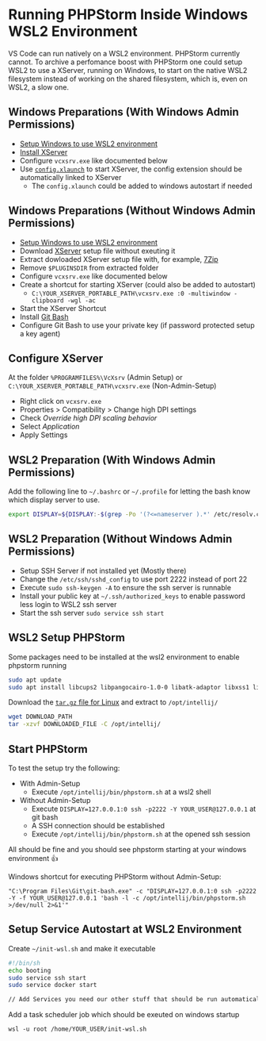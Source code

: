 # Running PHPStorm Inside Windows WSL2 Environment

VS Code can run natively on a WSL2 environment. PHPStorm currently cannot. To archive a perfomance boost with PHPStorm one could setup WSL2 to use a XServer, running on Windows, to start on the native WSL2 filesystem instead of working on the shared filesystem, which is, even on WSL2, a slow one. 

## Windows Preparations (With Windows Admin Permissions)

* [Setup Windows to use WSL2 environment](https://docs.microsoft.com/en-us/windows/wsl/wsl2-install)
* [Install XServer](https://chocolatey.org/packages/vcxsrv)
* Configure `vcxsrv.exe` like documented below
* Use [`config.xlaunch`](./config.xlaunch) to start XServer, the config extension should be automatically linked to XServer
  * The `config.xlaunch` could be added to windows autostart if needed

## Windows Preparations (Without Windows Admin Permissions)

* [Setup Windows to use WSL2 environment](https://docs.microsoft.com/en-us/windows/wsl/wsl2-install)
* Download [XServer](https://chocolatey.org/packages/vcxsrv) setup file without exeuting it
* Extract dowloaded XServer setup file with, for example, [7Zip](https://7-zip.de/download.html) 
* Remove `$PLUGINSDIR` from extracted folder
* Configure `vcxsrv.exe` like documented below
* Create a shortcut for starting XServer (could also be added to autostart)
  * `C:\YOUR_XSERVER_PORTABLE_PATH\vcxsrv.exe :0 -multiwindow -clipboard -wgl -ac`
* Start the XServer Shortcut
* Install [Git Bash](https://gitforwindows.org/)
* Configure Git Bash to use your private key (if password protected setup a key agent)

## Configure XServer

At the folder `%PROGRAMFILES%\VcXsrv` (Admin Setup) or `C:\YOUR_XSERVER_PORTABLE_PATH\vcxsrv.exe` (Non-Admin-Setup)

* Right click on `vcxsrv.exe`
* Properties > Compatibility > Change high DPI settings
* Check _Override high DPI scaling behavior_
* Select _Application_
* Apply Settings

## WSL2 Preparation (With Windows Admin Permissions)

Add the following line to `~/.bashrc` or `~/.profile` for letting the bash know which display server to use. 

```sh
export DISPLAY=${DISPLAY:-$(grep -Po '(?<=nameserver ).*' /etc/resolv.conf):0}
```

## WSL2 Preparation (Without Windows Admin Permissions)

* Setup SSH Server if not installed yet (Mostly there)
* Change the `/etc/ssh/sshd_config` to use port 2222 instead of port 22
* Execute `sudo ssh-keygen -A` to ensure the ssh server is runnable
* Install your public key at `~/.ssh/authorized_keys` to enable password less login to WSL2 ssh server
* Start the ssh server `sudo service ssh start`

## WSL2 Setup PHPStorm

Some packages need to be installed at the wsl2 environment to enable phpstorm running

```bash
sudo apt update
sudo apt install libcups2 libpangocairo-1.0-0 libatk-adaptor libxss1 libnss3 libxcb-keysyms1 x11-apps libgbm1 libxdamage1 libxkbcommon0
```

Download the [`tar.gz` file for Linux](https://www.jetbrains.com/idea/download/#section=linux) and extract to `/opt/intellij/`

```bash
wget DOWNLOAD_PATH
tar -xzvf DOWNLOADED_FILE -C /opt/intellij/
```

## Start PHPStorm

To test the setup try the following:

* With Admin-Setup
  * Execute `/opt/intellij/bin/phpstorm.sh` at a wsl2 shell
* Without Admin-Setup
  * Execute `DISPLAY=127.0.0.1:0 ssh -p2222 -Y YOUR_USER@127.0.0.1` at git bash
  * A SSH connection should be established
  * Execute `/opt/intellij/bin/phpstorm.sh` at the opened ssh session

All should be fine and you should see phpstorm starting at your windows environment 👍

Windows shortcut for executing PHPStorm without Admin-Setup: 

`"C:\Program Files\Git\git-bash.exe" -c "DISPLAY=127.0.0.1:0 ssh -p2222 -Y -f YOUR_USER@127.0.0.1 'bash -l -c /opt/intellij/bin/phpstorm.sh >/dev/null 2>&1'"`

## Setup Service Autostart at WSL2 Environment

Create `~/init-wsl.sh` and make it executable

```sh
#!/bin/sh
echo booting
sudo service ssh start
sudo service docker start

// Add Services you need our other stuff that should be run automatically on system startup
```

Add a task scheduler job which should be exeuted on windows startup

`wsl -u root /home/YOUR_USER/init-wsl.sh`
